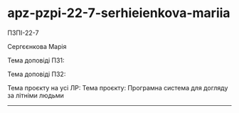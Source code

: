 # apz-pzpi-22-7-serhieienkova-mariia  


ПЗПІ-22-7


Сергєєнкова Марія  


Тема доповіді ПЗ1:


Тема доповіді ПЗ2: 


Тема проєкту на усі ЛР: Тема проєкту: Програмна система для догляду за літніми людьми

--- 
